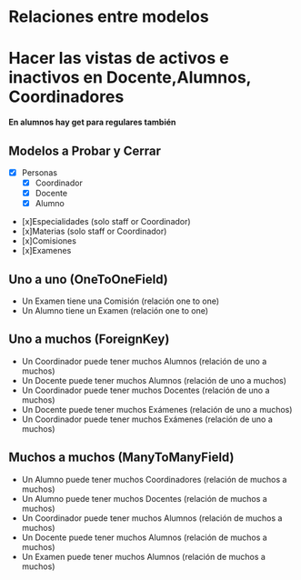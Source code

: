 # Relaciones entre modelos

# **Hacer las vistas de activos e inactivos en Docente,Alumnos, Coordinadores**
**En alumnos hay get para regulares también**

## Modelos a Probar y Cerrar
- [x] Personas
    - [x] Coordinador
    - [x] Docente
    - [x] Alumno
- [x]Especialidades (solo staff or Coordinador)
- [x]Materias (solo staff or Coordinador)
- [x]Comisiones
- [x]Examenes







## Uno a uno (OneToOneField)

- Un Examen tiene una Comisión (relación one to one)
- Un Alumno tiene un Examen (relación one to one)

## Uno a muchos (ForeignKey)

- Un Coordinador puede tener muchos Alumnos (relación de uno a muchos)
- Un Docente puede tener muchos Alumnos (relación de uno a muchos)
- Un Coordinador puede tener muchos Docentes (relación de uno a muchos)
- Un Docente puede tener muchos Exámenes (relación de uno a muchos)
- Un Coordinador puede tener muchos Exámenes (relación de uno a muchos)

## Muchos a muchos (ManyToManyField)

- Un Alumno puede tener muchos Coordinadores (relación de muchos a muchos)
- Un Alumno puede tener muchos Docentes (relación de muchos a muchos)
- Un Coordinador puede tener muchos Alumnos (relación de muchos a muchos)
- Un Docente puede tener muchos Alumnos (relación de muchos a muchos)
- Un Examen puede tener muchos Alumnos (relación de muchos a muchos)
